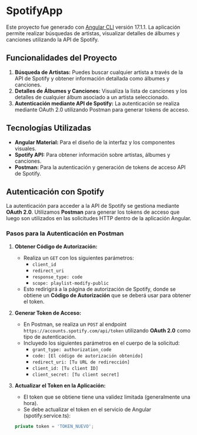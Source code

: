 # SpotifyApp

Este proyecto fue generado con [Angular CLI](https://github.com/angular/angular-cli) versión 17.1.1. La aplicación permite realizar búsquedas de artistas, visualizar detalles de álbumes y canciones utilizando la API de Spotify.

## Funcionalidades del Proyecto

1. **Búsqueda de Artistas:** Puedes buscar cualquier artista a través de la API de Spotify y obtener información detallada como álbumes y canciones.
2. **Detalles de Álbumes y Canciones:** Visualiza la lista de canciones y los detalles de cualquier álbum asociado a un artista seleccionado.
3. **Autenticación mediante API de Spotify:** La autenticación se realiza mediante OAuth 2.0 utilizando Postman para generar tokens de acceso.

## Tecnologías Utilizadas

- **Angular Material:** Para el diseño de la interfaz y los componentes visuales.
- **Spotify API:** Para obtener información sobre artistas, álbumes y canciones.
- **Postman:** Para la autenticación y generación de tokens de acceso API de Spotify.

## Autenticación con Spotify

La autenticación para acceder a la API de Spotify se gestiona mediante **OAuth 2.0**. Utilizamos **Postman** para generar los tokens de acceso que luego son utilizados en las solicitudes HTTP dentro de la aplicación Angular.

### Pasos para la Autenticación en Postman

1. **Obtener Código de Autorización:**
   - Realiza un `GET` con los siguientes parámetros:
     - `client_id`
     - `redirect_uri`
     - `response_type: code`
     - `scope: playlist-modify-public`
   - Esto redirigirá a la página de autorización de Spotify, donde se obtiene un **Código de Autorización** que se deberá usar para obtener el token.

2. **Generar Token de Acceso:**
   - En Postman, se realiza un `POST` al endpoint `https://accounts.spotify.com/api/token` utilizando **OAuth 2.0** como tipo de autenticación.
   - Incluyedo los siguientes parámetros en el cuerpo de la solicitud:
     - `grant_type: authorization_code`
     - `code: [El código de autorización obtenido]`
     - `redirect_uri: [Tu URL de redirección]`
     - `client_id: [Tu client ID]`
     - `client_secret: [Tu client secret]`

3. **Actualizar el Token en la Aplicación:**
   - El token que se obtiene tiene una validez limitada (generalmente una hora).
   - Se debe actualizar el token en el servicio de Angular (spotify.service.ts):

   ```typescript
   private token = 'TOKEN_NUEVO';

